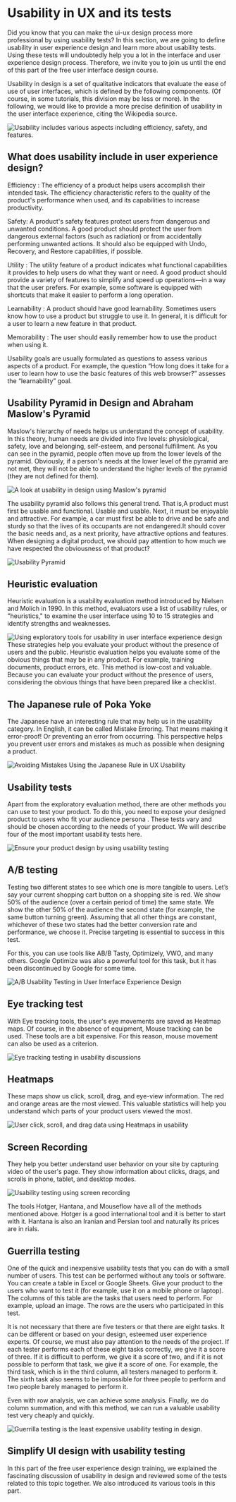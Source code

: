 # Usability in UX and its tests

Did you know that you can make the ui-ux design process more professional by using usability tests? In this section, we are going to define usability in user experience design and learn more about usability tests. Using these tests will undoubtedly help you a lot in the interface and user experience design process. Therefore, we invite you to join us until the end of this part of the free user interface design course.

Usability in design is a set of qualitative indicators that evaluate the ease of use of user interfaces, which is defined by the following components. (Of course, in some tutorials, this division may be less or more). In the following, we would like to provide a more precise definition of usability in the user interface experience, citing the Wikipedia source.

![Usability includes various aspects including efficiency, safety, and features.](usability-items.png)

## What does usability include in user experience design?

Efficiency : The efficiency of a product helps users accomplish their intended task. The efficiency characteristic refers to the quality of the product's performance when used, and its capabilities to increase productivity.

Safety: A product's safety features protect users from dangerous and unwanted conditions. A good product should protect the user from dangerous external factors (such as radiation) or from accidentally performing unwanted actions. It should also be equipped with Undo, Recovery, and Restore capabilities, if possible.

Utility : The utility feature of a product indicates what functional capabilities it provides to help users do what they want or need. A good product should provide a variety of features to simplify and speed up operations—in a way that the user prefers. For example, some software is equipped with shortcuts that make it easier to perform a long operation.

Learnability : A product should have good learnability. Sometimes users know how to use a product but struggle to use it. In general, it is difficult for a user to learn a new feature in that product.

Memorability : The user should easily remember how to use the product when using it.

Usability goals are usually formulated as questions to assess various aspects of a product. For example, the question “How long does it take for a user to learn how to use the basic features of this web browser?” assesses the “learnability” goal.

## Usability Pyramid in Design and Abraham Maslow's Pyramid

Maslow's hierarchy of needs helps us understand the concept of usability. In this theory, human needs are divided into five levels: physiological, safety, love and belonging, self-esteem, and personal fulfillment. As you can see in the pyramid, people often move up from the lower levels of the pyramid. Obviously, if a person's needs at the lower level of the pyramid are not met, they will not be able to understand the higher levels of the pyramid (they are not defined for them).

![A look at usability in design using Maslow's pyramid](maslow-payramid.webp)

The usability pyramid also follows this general trend. That is,A product must first be usable and functional. Usable and usable. Next, it must be enjoyable and attractive. For example, a car must first be able to drive and be safe and sturdy so that the lives of its occupants are not endangered.It should cover the basic needs and, as a next priority, have attractive options and features. When designing a digital product, we should pay attention to how much we have respected the obviousness of that product?

![Usability Pyramid](usability-payramid.jpeg)

## Heuristic evaluation

Heuristic evaluation is a usability evaluation method introduced by Nielsen and Molich in 1990. In this method, evaluators use a list of usability rules, or "heuristics," to examine the user interface using 10 to 15 strategies and identify strengths and weaknesses.

![Using exploratory tools for usability in user interface experience design](heuristic-evaluation.jpeg)
These strategies help you evaluate your product without the presence of users and the public. Heuristic evaluation helps you evaluate some of the obvious things that may be in any product. For example, training documents, product errors, etc.
This method is low-cost and valuable. Because you can evaluate your product without the presence of users, considering the obvious things that have been prepared like a checklist.

## The Japanese rule of Poka Yoke

The Japanese have an interesting rule that may help us in the usability category. In English, it can be called Mistake Erroring. That means making it error-proof! Or preventing an error from occurring. This perspective helps you prevent user errors and mistakes as much as possible when designing a product.

![Avoiding Mistakes Using the Japanese Rule in UX Usability](poka-yoke.jpeg)

## Usability tests

Apart from the exploratory evaluation method, there are other methods you can use to test your product. To do this, you need to expose your designed product to users who fit your audience persona . These tests vary and should be chosen according to the needs of your product. We will describe four of the most important usability tests here.

![Ensure your product design by using usability testing](usability-test.png)

## A/B testing

Testing two different states to see which one is more tangible to users. Let’s say your current shopping cart button on a shopping site is red. We show 50% of the audience (over a certain period of time) the same state. We show the other 50% of the audience the second state (for example, the same button turning green). Assuming that all other things are constant, whichever of these two states had the better conversion rate and performance, we choose it. Precise targeting is essential to success in this test.

For this, you can use tools like AB/B Tasty, Optimizely, VWO, and many others. Google Optimize was also a powerful tool for this task, but it has been discontinued by Google for some time.

![A/B Usability Testing in User Interface Experience Design](ab-test-method.png)

## Eye tracking test

With Eye tracking tools, the user's eye movements are saved as Heatmap maps.
Of course, in the absence of equipment, Mouse tracking can be used. These tools are a bit expensive. For this reason, mouse movement can also be used as a criterion.

![Eye tracking testing in usability discussions](eye-tracking.jpeg)

## Heatmaps

These maps show us click, scroll, drag, and eye-view information. The red and orange areas are the most viewed. This valuable statistics will help you understand which parts of your product users viewed the most.

![User click, scroll, and drag data using Heatmaps in usability](heatmap.jpeg)

## Screen Recording

They help you better understand user behavior on your site by capturing video of the user's page. They show information about clicks, drags, and scrolls in phone, tablet, and desktop modes.

![Usability testing using screen recording](iphone-usability-filming.jpg)

The tools Hotger, Hantana, and Mouseflow have all of the methods mentioned above. Hotger is a good international tool and it is better to start with it. Hantana is also an Iranian and Persian tool and naturally its prices are in rials.

## Guerrilla testing

One of the quick and inexpensive usability tests that you can do with a small number of users. This test can be performed without any tools or software. You can create a table in Excel or Google Sheets. Give your product to the users who want to test it (for example, use it on a mobile phone or laptop). The columns of this table are the tasks that users need to perform. For example, upload an image. The rows are the users who participated in this test.

It is not necessary that there are five testers or that there are eight tasks. It can be different or based on your design, esteemed user experience experts. Of course, we must also pay attention to the needs of the project. If each tester performs each of these eight tasks correctly, we give it a score of three. If it is difficult to perform, we give it a score of two, and if it is not possible to perform that task, we give it a score of one. For example, the third task, which is in the third column, all testers managed to perform it. The sixth task also seems to be impossible for three people to perform and two people barely managed to perform it.

Even with row analysis, we can achieve some analysis. Finally, we do column summation, and with this method, we can run a valuable usability test very cheaply and quickly.

![Guerrilla testing is the least expensive usability testing in design.](guerrilla-usability-testing.jpeg)

## Simplify UI design with usability testing

In this part of the free user experience design training, we explained the fascinating discussion of usability in design and reviewed some of the tests related to this topic together. We also introduced its various tools in this part.
